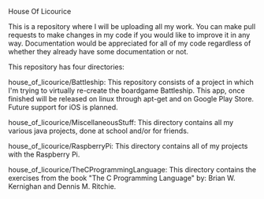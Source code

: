 House Of Licourice

This is a repository where I will be uploading all my work. You can make pull requests to make changes in my code if you would like to improve it in any way. Documentation would be appreciated for all of my code regardless of whether they already have some documentation or not.

This repository has four directories:

house_of_licourice/Battleship:
    This repository consists of a project in which I'm trying to virtually re-create the boardgame Battleship. 
    This app, once finished will be released on linux through apt-get and on Google Play Store. Future support for
    iOS is planned.

house_of_licourice/MiscellaneousStuff:
    This directory contains all my various java projects, done at school and/or for friends.

house_of_licourice/RaspberryPi:
    This directory contains all of my projects with the Raspberry Pi.

house_of_licourice/TheCProgrammingLanguage:
    This directory contains the exercises from the book "The C Programming Language" by: Brian W. Kernighan and 
    Dennis M. Ritchie.   


